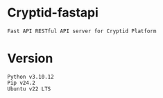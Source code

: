 # Cryptid-fastapi
    Fast API RESTful API server for Cryptid Platform

# Version
    Python v3.10.12
    Pip v24.2
    Ubuntu v22 LTS
